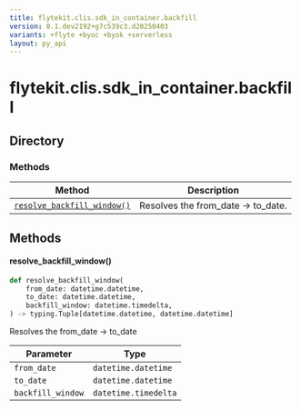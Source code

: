 ```yaml
---
title: flytekit.clis.sdk_in_container.backfill
version: 0.1.dev2192+g7c539c3.d20250403
variants: +flyte +byoc +byok +serverless
layout: py_api
---
```


# flytekit.clis.sdk_in_container.backfill

## Directory

### Methods

| Method | Description |
|-|-|
| [`resolve_backfill_window()`](#resolve_backfill_window) | Resolves the from_date -> to_date. |


## Methods

#### resolve_backfill_window()

```python
def resolve_backfill_window(
    from_date: datetime.datetime,
    to_date: datetime.datetime,
    backfill_window: datetime.timedelta,
) -> typing.Tuple[datetime.datetime, datetime.datetime]
```
Resolves the from_date -> to_date


| Parameter | Type |
|-|-|
| `from_date` | `datetime.datetime` |
| `to_date` | `datetime.datetime` |
| `backfill_window` | `datetime.timedelta` |

